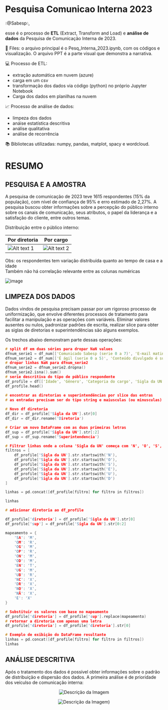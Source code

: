 # Pesquisa Comunicao Interna 2023

:droplet:@Sabesp:droplet:, 

esse é o processo de **ETL** (Extract, Transform and Load) e **análise de dados** da Pesquisa de Comunicação Interna de 2023.

:file_folder: Files: o arquivo principal é o Pesq_Interna_2023.ipynb, com os códigos e visualização. O arquivo PPT é a parte visual que demonstra a narrativa.

:computer: Processo de ETL:
*  extração automática em nuvem (azure)
* carga em um csv
*  transformação dos dados via código (python) no próprio Jupyter Notebook
*  Carga dos dados em planilhas na nuvem


:chart_with_upwards_trend: Processo de análise de dados:
*  limpeza dos dados
*  anáise estatística descritiva
*  análise qualitativa
*  análise de recorrência

:books: Bibliotecas utilizadas: numpy, pandas, matplot, spacy e wordcloud.

# RESUMO


## PESQUISA E A AMOSTRA
A pesquisa de comunicação de 2023 teve 1615 respondentes (15% da população), com nível de confiança de 95% e erro estimado de 2,27%. A pesquisa buscou obter informações sobre a percepção do público interno sobre os canais de comunicação, seus atributos, o papel da liderança e a satisfação do cliente, entre outros temas. 


Distribuição entre o público interno:<br>


| Por diretoria | Por cargo |
|----------|----------|
| ![Alt text 1](https://github.com/gustavo-westin/Pesquisa_Comunicao_Interna_2023/assets/113940727/ca21d208-d112-4e86-b083-7c7cd7e78653) | ![Alt text 2](https://github.com/gustavo-westin/Pesquisa_Comunicao_Interna_2023/assets/113940727/334600f6-105d-4fab-a839-0d8bef3ff308) |


Obs: os respondentes tem variação distribuída quanto ao tempo de casa e a idade <br>
Também não há correlação relevante entre as colunas numéricas

![image](https://github.com/gustavo-westin/Pesquisa_Comunicao_Interna_2023/assets/113940727/4f80616e-7297-4486-8e4e-cd7457bec386)



## LIMPEZA DOS DADOS

Dados vindos de pesquisa precisam passar por um rigoroso processo de uniformização, que envolve diferentes processos de tratamento para facilitar a manipulação e as operações com variáveis. Eliminar valores ausentes ou nulos, padronizar padrões de escrita, realizar slice para obter as siglas de diretorias e superintendências são alguns exemplos.

Os trechos abaixo demonstram parte dessas operações:


```c++
# split df em duas séries para dropar NaN values
dfnum_serie1 = df_num[['Comunicado Sabesp (serie 0 a 7)', 'E-mail matinal Workplace', 'Jornal Mural', 'Página da Unidade no Portal Sabesp', 'Portal Corporativo Sabesp', 'TV Corporativa', 'Workplace']]
dfnum_serie2 = df_num[['É ágil (serie 0 a 5)', 'Conteúdo divulgado é suficiente e claro', 'Dá visibilidade para as atividades e projetos relacionados ao meu trabalho.', 'Qual o seu nível de satisfação com a Comunicação Interna Sabesp?']]
# dropar linhas NaN para dfnum_serie2
dfnum_serie2 = dfnum_serie2.dropna()
dfnum_serie2.isna().sum()
# serie descritiva do tipo de público respondente
df_profile = df[['Idade', 'Gênero', 'Categoria do cargo', 'Sigla da UN', 'Tempo de atuação na Sabesp']]
df_profile.head()
```



```c++
# encontrar as diretorias e superintendências por slice das entras
# as entradas precisam ser do tipo string e maiusculas (ou minusculas)
 
# Novo df diretoria
df_dir = df_profile['Sigla da UN'].str[0]
df_dir = df_dir.rename('Diretoria')

# Criar um novo DataFrame com as duas primeiras letras
df_sup = df_profile['Sigla da UN'].str[:2]
df_sup = df_sup.rename('Superintendencia')

# Filtrar linhas onde a coluna 'Sigla da UN' começa com 'N', 'O', 'S', 'E', 'U', 'D'
filtros = [
    df_profile['Sigla da UN'].str.startswith('N'),
    df_profile['Sigla da UN'].str.startswith('O'),
    df_profile['Sigla da UN'].str.startswith('S'),
    df_profile['Sigla da UN'].str.startswith('E'),
    df_profile['Sigla da UN'].str.startswith('U'),
    df_profile['Sigla da UN'].str.startswith('D')
]

linhas = pd.concat([df_profile[filtro] for filtro in filtros])

linhas

# adicionar diretoria ao df_profile

df_profile['diretoria'] = df_profile['Sigla da UN'].str[0]
df_profile['sup'] = df_profile['Sigla da UN'].str[0:2]

mapeamento = {
    'SA': 'M',
    'OM': 'R',
    'OG': 'M',
    'OP': 'R',
    'ON': 'M',
    'OD': 'M',
    'EN': 'T',
    'UG': 'M',
    'UB': 'R',
    'NC': 'X',
    'DR': 'X',
    'NO': 'X',
    'NÃ': 'X',
    'E': 'X'
}

# Substituir os valores com base no mapeamento
df_profile['diretoria'] = df_profile['sup'].replace(mapeamento)
# retornar a diretoria com apenas uma letra 
df_profile['diretoria'] = df_profile['diretoria'].str[0]

# Exemplo de exibição do DataFrame resultante
linhas = pd.concat([df_profile[filtro] for filtro in filtros])
linhas
```

## ANÁLISE DESCRITIVA
Após o tratamento dos dados é possível obter informações sobre o padrão de distribuição e dispersão dos dados. A primeira análise é de prioridade dos veículso de comunicação interna:
<p align="center">
  <img src="[(caminho/para/sua/imagem.png](https://github.com/gustavo-westin/Pesquisa_Comunicao_Interna_2023/assets/113940727/b1026aea-59a9-4c82-900c-73999d2d701f)]" alt="Descrição da Imagem">
</p>


<p align="center">
  <img src="[(https://github.com/gustavo-westin/Pesquisa_Comunicao_Interna_2023/assets/113940727/2b02cfc1-7a75-4b9f-a0fa-0f0e7c1cf977]" alt="Descrição da Imagem)">
</p>








